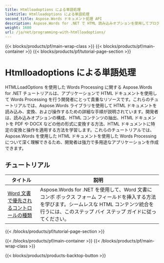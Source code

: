```yaml
---
title: Htmlloadoptions による単語処理
linktitle: Htmlloadoptions による単語処理
second_title: Aspose.Words ドキュメント処理 API
description: Aspose.Words for .NET で HTML 読み込みオプションを使用してプログラミングする方法を学びます。チュートリアルでは、HTML ドキュメントを読み込むためのさまざまな機能について説明します。
weight: 1600
url: /ja/net/programming-with-htmlloadoptions/
---
```


{{< blocks/products/pf/main-wrap-class >}}
{{< blocks/products/pf/main-container >}}
{{< blocks/products/pf/tutorial-page-section >}}

# Htmlloadoptions による単語処理

HTMLLoadOptions を使用した Words Processing に関する Aspose.Words for .NET チュートリアルは、アプリケーションで HTML ドキュメントを使用して Words Processing を行う開発者にとって貴重なリソースです。これらのチュートリアルでは、Aspose.Words ライブラリを使用して HTML ドキュメントを読み込み、変換、および操作するための詳細な手順が説明されています。開発者は、読み込みオプションの構成、HTML コンテンツの抽出、HTML ドキュメントを PDF や DOCX などの他の形式に変換する方法、HTML ドキュメントに特定の変換と操作を適用する方法を学習します。これらのチュートリアルでは、Aspose.Words を使用した HTML ドキュメントを使用した Words Processing について深く理解できるため、開発者は強力で多用途なアプリケーションを作成できます。

 ## チュートリアル
| タイトル | 説明 |
| --- | --- |
| [Word 文書で優先されるコントロールの種類](./preferred-control-type/) | Aspose.Words for .NET を使用して、Word 文書にコンボ ボックス フォーム フィールドを挿入する方法を学びます。シームレスな HTML コンテンツ統合を行うには、このステップ バイ ステップ ガイドに従ってください。 |
{{< /blocks/products/pf/tutorial-page-section >}}

{{< /blocks/products/pf/main-container >}}
{{< /blocks/products/pf/main-wrap-class >}}

{{< blocks/products/products-backtop-button >}}
